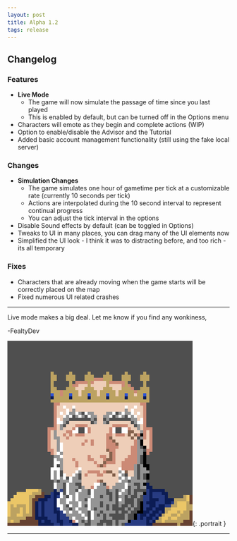 ```yaml
---
layout: post
title: Alpha 1.2
tags: release
---
```


## Changelog

### Features

* **Live Mode**
  * The game will now simulate the passage of time since you last played
  * This is enabled by default, but can be turned off in the Options menu
* Characters will emote as they begin and complete actions (WIP)
* Option to enable/disable the Advisor and the Tutorial
* Added basic account management functionality (still using the fake local server)

### Changes

* **Simulation Changes**
  * The game simulates one hour of gametime per tick at a customizable rate (currently 10 seconds per tick)
  * Actions are interpolated during the 10 second interval to represent continual progress
  * You can adjust the tick interval in the options
* Disable Sound effects by default (can be toggled in Options)
* Tweaks to UI in many places, you can drag many of the UI elements now
* Simplified the UI look - I think it was to distracting before, and too rich - its all temporary

### Fixes

* Characters that are already moving when the game starts will be correctly placed on the map
* Fixed numerous UI related crashes

---

Live mode makes a big deal. Let me know if you find any wonkiness,

-FealtyDev

![FealtyDevPortrait](/public/images/fealtydevportrait.jpeg){: .portrait }

---

[alpha1-zoomedout]: /public/images/posts/16MAY19/alpha1-zoomedout.jpg
[alpha1-settlement]: /public/images/posts/16MAY19/alpha1-settlement.jpg
[alpha1-building]: /public/images/posts/16MAY19/alpha1-building.jpg
[alpha1-character]: /public/images/posts/16MAY19/alpha1-character.jpg
[alpha1-transfer]: /public/images/posts/16MAY19/alpha1-transfer.jpg
[alpha1-moving]: /public/images/posts/16MAY19/alpha1-moving.jpg
[alpha1-rankings]: /public/images/posts/16MAY19/alpha1-rankings.jpg
